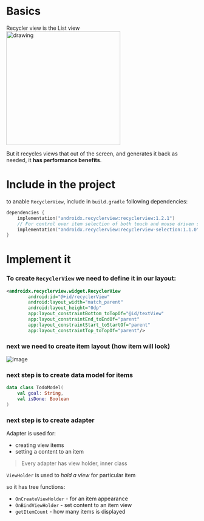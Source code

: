 # Basics

Recycler view is the List view  
<img src="https://user-images.githubusercontent.com/63263301/206408008-0bb9a587-50b7-42d1-b0b4-1715a858db39.png" alt="drawing" width="300"/>  

But it recycles views that out of the screen, and generates it back as needed, it **has performance benefits**.

# Include in the project

to anable `RecyclerView`, include in `build.gradle` following dependencies:
```kotlin
dependencies {
    implementation("androidx.recyclerview:recyclerview:1.2.1")
    // For control over item selection of both touch and mouse driven selection
    implementation("androidx.recyclerview:recyclerview-selection:1.1.0")
}
```

# Implement it

### To create `RecyclerView` we need to define it in our layout:

```xml
<androidx.recyclerview.widget.RecyclerView
        android:id="@+id/recyclerView"
        android:layout_width="match_parent"
        android:layout_height="0dp"
        app:layout_constraintBottom_toTopOf="@id/textView"
        app:layout_constraintEnd_toEndOf="parent"
        app:layout_constraintStart_toStartOf="parent"
        app:layout_constraintTop_toTopOf="parent"/>
```

### next we need to create item layout (how item will look)

![image](https://user-images.githubusercontent.com/63263301/206417526-be7430db-e20d-4c3d-8bdf-0f71122baef8.png)

### next step is to create data model for items

```kotlin
data class TodoModel(
    val goal: String,
    val isDone: Boolean
)
```

### next step is to create adapter

Adapter is used for:
- creating view items
- setting a content to an item

> Every adapter has view holder, inner class

`ViewHolder` is used to _hold a view_ for particular item

so it has tree functions:
- `OnCreateViewHolder` - for an item appearance
- `OnBindViewHolder` - set content to an item view
- `getItemCount` - how many items is displayed

